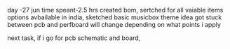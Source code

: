 day -27 jun
time speant-2.5 hrs
created bom, 
sertched for all vaiable items options avbailable in india,
sketched basic musicbox theme idea
got stuck between pcb and perfboard will change depending on what points i apply

next task, if i go for pcb schematic and board, 
